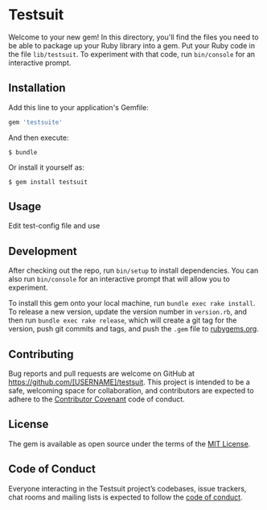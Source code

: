 # Testsuit

Welcome to your new gem! In this directory, you'll find the files you need to be able to package up your Ruby library into a gem. Put your Ruby code in the file `lib/testsuit`. To experiment with that code, run `bin/console` for an interactive prompt.

## Installation

Add this line to your application's Gemfile:

```ruby
gem 'testsuite'
```

And then execute:

    $ bundle

Or install it yourself as:

    $ gem install testsuit

## Usage

Edit test-config file and use

## Development

After checking out the repo, run `bin/setup` to install dependencies. You can also run `bin/console` for an interactive prompt that will allow you to experiment.

To install this gem onto your local machine, run `bundle exec rake install`. To release a new version, update the version number in `version.rb`, and then run `bundle exec rake release`, which will create a git tag for the version, push git commits and tags, and push the `.gem` file to [rubygems.org](https://rubygems.org).

## Contributing

Bug reports and pull requests are welcome on GitHub at https://github.com/[USERNAME]/testsuit. This project is intended to be a safe, welcoming space for collaboration, and contributors are expected to adhere to the [Contributor Covenant](http://contributor-covenant.org) code of conduct.

## License

The gem is available as open source under the terms of the [MIT License](https://opensource.org/licenses/MIT).

## Code of Conduct

Everyone interacting in the Testsuit project’s codebases, issue trackers, chat rooms and mailing lists is expected to follow the [code of conduct](https://github.com/[USERNAME]/testsuit/blob/master/CODE_OF_CONDUCT.md).

